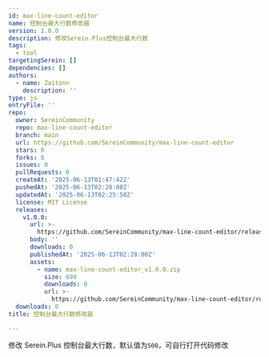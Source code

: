 ```yaml
---
id: max-line-count-editor
name: 控制台最大行数修改器
version: 1.0.0
description: 修改Serein.Plus控制台最大行数
tags:
  - tool
targetingSerein: []
dependencies: []
authors:
  - name: Zaitonn
    description: ''
type: js
entryFile: ''
repo:
  owner: SereinCommunity
  repo: max-line-count-editor
  branch: main
  url: https://github.com/SereinCommunity/max-line-count-editor
  stars: 0
  forks: 0
  issues: 0
  pullRequests: 0
  createAt: '2025-06-13T01:47:42Z'
  pushedAt: '2025-06-13T02:28:00Z'
  updatedAt: '2025-06-13T02:25:50Z'
  license: MIT License
  releases:
    v1.0.0:
      url: >-
        https://github.com/SereinCommunity/max-line-count-editor/releases/tag/v1.0.0
      body: ''
      downloads: 0
      publishedAt: '2025-06-13T02:28:00Z'
      assets:
        - name: max-line-count-editor_v1.0.0.zip
          size: 699
          downloads: 0
          url: >-
            https://github.com/SereinCommunity/max-line-count-editor/releases/download/v1.0.0/max-line-count-editor_v1.0.0.zip
  downloads: 0
title: 控制台最大行数修改器

---
```




修改 Serein.Plus 控制台最大行数，默认值为`500`，可自行打开代码修改
